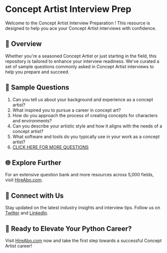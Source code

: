 # Concept Artist Interview Prep

Welcome to the Concept Artist Interview Preparation ! This resource is designed to help you ace your Concept Artist interviews with confidence.

## 🚀 Overview

Whether you're a seasoned Concept Artist or just starting in the field, this repository is tailored to enhance your interview readiness. We've curated a set of sample questions commonly asked in Concept Artist interviews to help you prepare and succeed.

## 📝 Sample Questions

1. Can you tell us about your background and experience as a concept artist?
2. What inspired you to pursue a career in concept art?
3. How do you approach the process of creating concepts for characters and environments?
4. Can you describe your artistic style and how it aligns with the needs of a concept artist?
5. What software and tools do you typically use in your work as a concept artist?
6. [CLICK HERE FOR MORE QUESTIONS](https://hireabo.com/job/6_4_20/Concept%20Artist)

## 🌐 Explore Further

For an extensive question bank and more resources across 5,000 fields, visit [HireAbo.com](https://www.hireabo.com).

## 📱 Connect with Us

Stay updated on the latest industry insights and interview tips. Follow us on [Twitter](https://twitter.com/hireabo) and [LinkedIn](https://www.linkedin.com/in/hire-abo-3609972a8/).

## 🚀 Ready to Elevate Your Python Career?

Visit [HireAbo.com](https://www.hireabo.com) now and take the first step towards a successful Concept Artist career!